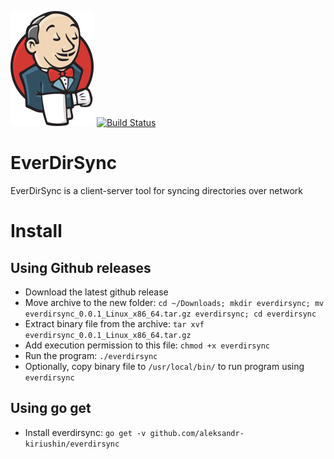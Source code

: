 ![](./assets/jenkins.svg)
[![Build Status](https://ci.everalerta.com/buildStatus/icon?job=everdirsync%2Fmain)](https://ci.everalerta.com/job/everdirsync/job/main/)

# EverDirSync
EverDirSync is a client-server tool for syncing directories over network


# Install

## Using Github releases
* Download the latest github release
* Move archive to the new folder: `cd ~/Downloads; mkdir everdirsync; mv everdirsync_0.0.1_Linux_x86_64.tar.gz everdirsync; cd everdirsync`
* Extract binary file from the archive: `tar xvf everdirsync_0.0.1_Linux_x86_64.tar.gz`
* Add execution permission to this file: `chmod +x everdirsync`
* Run the program: `./everdirsync`
* Optionally, copy binary file to `/usr/local/bin/` to run program using `everdirsync`

## Using go get
* Install everdirsync: `go get -v github.com/aleksandr-kiriushin/everdirsync`
